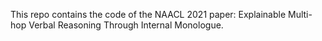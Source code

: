 This repo contains the code of the NAACL 2021 paper: Explainable Multi-hop Verbal Reasoning Through Internal Monologue.


